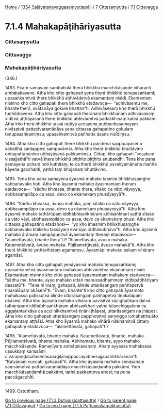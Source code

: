 
[Home](/) / [13S4 Saḷāyatanavaggasaṃyuttapāḷi](../../../13S4.md) / [7 Cittasaṃyutta](../../7.md) / [7.1 Cittavagga](../7.1.md)

# 7.1.4 Mahakapāṭihāriyasutta

### Cittasaṃyutta

### Cittavagga

### Mahakapāṭihāriyasutta

(346.)

1493\. Ekaṃ samayaṃ sambahulā therā bhikkhū macchikāsaṇḍe viharanti ambāṭakavane. Atha kho citto gahapati yena therā bhikkhū tenupasaṅkami; upasaṅkamitvā there bhikkhū abhivādetvā ekamantaṃ nisīdi. Ekamantaṃ nisinno kho citto gahapati there bhikkhū etadavoca—  “adhivāsentu me, bhante therā, svātanāya gokule bhattan”ti. Adhivāsesuṃ kho therā bhikkhū tuṇhībhāvena. Atha kho citto gahapati therānaṃ bhikkhūnaṃ adhivāsanaṃ viditvā uṭṭhāyāsanā there bhikkhū abhivādetvā padakkhiṇaṃ katvā pakkāmi. Atha kho therā bhikkhū tassā rattiyā accayena pubbaṇhasamayaṃ nivāsetvā pattacīvaramādāya yena cittassa gahapatino gokulaṃ tenupasaṅkamiṃsu; upasaṅkamitvā paññatte āsane nisīdiṃsu.

1494\. Atha kho citto gahapati there bhikkhū paṇītena sappipāyāsena sahatthā santappesi sampavāresi. Atha kho therā bhikkhū bhuttāvino onītapattapāṇino uṭṭhāyāsanā pakkamiṃsu. Cittopi kho gahapati “sesakaṃ vissajjethā”ti vatvā there bhikkhū piṭṭhito piṭṭhito anubandhi. Tena kho pana samayena uṇhaṃ hoti kuthitaṃ; te ca therā bhikkhū paveliyamānena maññe kāyena gacchanti, yathā taṃ bhojanaṃ bhuttāvino.

1495\. Tena kho pana samayena āyasmā mahako tasmiṃ bhikkhusaṃghe sabbanavako hoti. Atha kho āyasmā mahako āyasmantaṃ theraṃ etadavoca—  “sādhu khvassa, bhante thera, sītako ca vāto vāyeyya, abbhasampilāpo ca assa, devo ca ekamekaṃ phusāyeyyā”ti.

1496\. “Sādhu khvassa, āvuso mahaka, yaṃ sītako ca vāto vāyeyya, abbhasampilāpo ca assa, devo ca ekamekaṃ phusāyeyyā”ti. Atha kho āyasmā mahako tathārūpaṃ iddhābhisaṅkhāraṃ abhisaṅkhari yathā sītako ca vāto vāyi, abbhasampilāpo ca assa, devo ca ekamekaṃ phusi. Atha kho cittassa gahapatino etadahosi—  “yo kho imasmiṃ bhikkhusaṃghe sabbanavako bhikkhu tassāyaṃ evarūpo iddhānubhāvo”ti. Atha kho āyasmā mahako ārāmaṃ sampāpuṇitvā āyasmantaṃ theraṃ etadavoca—  “alamettāvatā, bhante therā”ti? “Alamettāvatā, āvuso mahaka. Katamettāvatā, āvuso mahaka. Pūjitamettāvatā, āvuso mahakā”ti. Atha kho therā bhikkhū yathāvihāraṃ agamaṃsu. Āyasmāpi mahako sakaṃ vihāraṃ agamāsi.

1497\. Atha kho citto gahapati yenāyasmā mahako tenupasaṅkami; upasaṅkamitvā āyasmantaṃ mahakaṃ abhivādetvā ekamantaṃ nisīdi. Ekamantaṃ nisinno kho citto gahapati āyasmantaṃ mahakaṃ etadavoca—  “sādhu me, bhante, ayyo mahako uttari manussadhammaṃ iddhipāṭihāriyaṃ dassetū”ti. “Tena hi tvaṃ, gahapati, ālinde uttarāsaṅgaṃ paññapetvā tiṇakalāpaṃ okāsehī”ti. “Evaṃ, bhante”ti kho citto gahapati āyasmato mahakassa paṭissutvā ālinde uttarāsaṅgaṃ paññapetvā tiṇakalāpaṃ okāsesi. Atha kho āyasmā mahako vihāraṃ pavisitvā sūcighaṭikaṃ datvā tathārūpaṃ iddhābhisaṅkhāraṃ abhisaṅkhari yathā tālacchiggaḷena ca aggaḷantarikāya ca acci nikkhamitvā tiṇāni jhāpesi, uttarāsaṅgaṃ na jhāpesi. Atha kho citto gahapati uttarāsaṅgaṃ papphoṭetvā saṃviggo lomahaṭṭhajāto ekamantaṃ aṭṭhāsi. Atha kho āyasmā mahako vihārā nikkhamitvā cittaṃ gahapatiṃ etadavoca—  “alamettāvatā, gahapatī”ti?

1498\. “Alamettāvatā, bhante mahaka. Katamettāvatā, bhante, mahaka. Pūjitamettāvatā, bhante mahaka. Abhiramatu, bhante, ayyo mahako macchikāsaṇḍe. Ramaṇīyaṃ ambāṭakavanaṃ. Ahaṃ ayyassa mahakassa ussukkaṃ karissāmi cīvarapiṇḍapātasenāsanagilānappaccayabhesajjaparikkhārānan”ti. “Kalyāṇaṃ vuccati, gahapatī”ti. Atha kho āyasmā mahako senāsanaṃ saṃsāmetvā pattacīvaramādāya macchikāsaṇḍamhā pakkāmi. Yaṃ macchikāsaṇḍamhā pakkāmi, tathā pakkantova ahosi; na puna paccāgacchīti.

---

1499\. Catutthaṃ.



[Go to previous page (7.1.3 Dutiyaisidattasutta)](7.1.3.md) / [Go to parent page (7.1 Cittavagga)](../7.1.md) / [Go to next page (7.1.5 Paṭhamakāmabhūsutta)](7.1.5.md)


